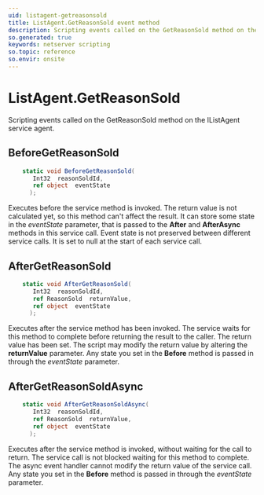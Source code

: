 ```yaml
---
uid: listagent-getreasonsold
title: ListAgent.GetReasonSold event method
description: Scripting events called on the GetReasonSold method on the ListAgent service agent.
so.generated: true
keywords: netserver scripting
so.topic: reference
so.envir: onsite
---
```

# ListAgent.GetReasonSold

Scripting events called on the <see cref='M:IListAgent.GetReasonSold'>GetReasonSold</see> method on the <see cref='IListAgent'>IListAgent</see>  service agent.

## BeforeGetReasonSold
```cs
    static void BeforeGetReasonSold(
       Int32  reasonSoldId,
       ref object  eventState
      );
```
Executes before the service method is invoked.
The return value is not calculated yet, so this method can't affect the result.
It can store some state in the *eventState* parameter, that is passed to the **After** and **AfterAsync** methods in this service call.
Event state is not preserved between different service calls. It is set to null at the start of each service call.
## AfterGetReasonSold
```cs
    static void AfterGetReasonSold(
       Int32  reasonSoldId,
       ref ReasonSold  returnValue,
       ref object  eventState
      );
```
Executes after the service method has been invoked. The service waits for this method to complete before returning the result to the caller.
The return value has been set. The script may modify the return value by altering the **returnValue** parameter.
Any state you set in the **Before** method is passed in through the *eventState* parameter.
## AfterGetReasonSoldAsync
```cs
    static void AfterGetReasonSoldAsync(
       Int32  reasonSoldId,
       ref ReasonSold  returnValue,
       ref object  eventState
      );
```
Executes after the service method is invoked, without waiting for the call to return.
The service call is not blocked waiting for this method to complete.
The async event handler cannot modify the return value of the service call.
Any state you set in the **Before** method is passed in through the *eventState* parameter.

